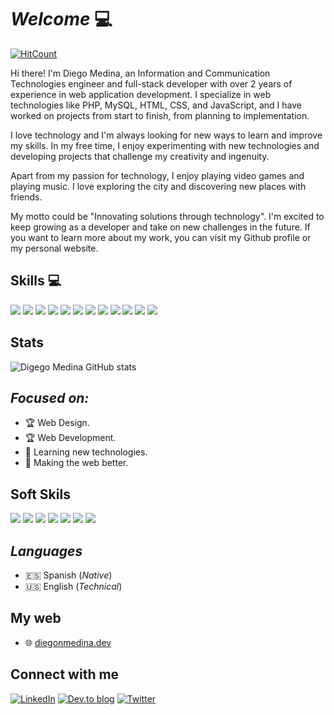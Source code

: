 # _Welcome_  :computer:
[![HitCount](https://komarev.com/ghpvc/?username=DiegoNMedina&label=Profile%20views&color=60dae2&style=flat)](https://github.com/DiegoNMedina)

Hi there! I'm Diego Medina, an Information and Communication Technologies engineer and full-stack developer with over 2 years of experience in web application development. I specialize in web technologies like PHP, MySQL, HTML, CSS, and JavaScript, and I have worked on projects from start to finish, from planning to implementation.

I love technology and I'm always looking for new ways to learn and improve my skills. In my free time, I enjoy experimenting with new technologies and developing projects that challenge my creativity and ingenuity.

Apart from my passion for technology, I enjoy playing video games and playing music. I love exploring the city and discovering new places with friends.

My motto could be "Innovating solutions through technology". I'm excited to keep growing as a developer and take on new challenges in the future. If you want to learn more about my work, you can visit my Github profile or my personal website.


## Skills :computer:
![](https://img.shields.io/badge/WordPress-21759b?style=for-the-badge&logo=wordpress&logoColor=22272E&labelColor=f0f0f0)
![](https://img.shields.io/badge/PHP-787cb4?style=for-the-badge&logo=php&logoColor=22272E&labelColor=f0f0f0)
![](https://img.shields.io/badge/HTML-e54d26?style=for-the-badge&logo=html5&logoColor=22272E&labelColor=f0f0f0)
![](https://img.shields.io/badge/CSS-0170bf?style=for-the-badge&logo=css3&logoColor=22272E&labelColor=f0f0f0)
![](https://img.shields.io/badge/NodeJS-306E17?style=for-the-badge&logo=node.js&logoColor=22272E&labelColor=f0f0f0&)
![](https://img.shields.io/badge/JavaScript-EFD948?style=for-the-badge&logo=javascript&logoColor=22272E&labelColor=f0f0f0)
![](https://img.shields.io/badge/SQL-be1431?style=for-the-badge&logo=mysql&logoColor=22272E&labelColor=f0f0f0)
![](https://img.shields.io/badge/MYSQL-e58e00?style=for-the-badge&logo=mysql&logoColor=22272E&labelColor=f0f0f0)
![](https://img.shields.io/badge/Laravel-ff291a?style=for-the-badge&logo=laravel&logoColor=22272E&labelColor=f0f0f0)
![](https://img.shields.io/badge/Codeigniter-ee4323?style=for-the-badge&logo=codeigniter&logoColor=22272E&labelColor=f0f0f0)
![](https://img.shields.io/badge/CSharp-963dad?style=for-the-badge&logo=csharp&logoColor=22272E&labelColor=f0f0f0)
![](https://img.shields.io/badge/Git-f34f29?style=for-the-badge&logo=git&logoColor=22272E&labelColor=f0f0f0)

## Stats

![Digego Medina GitHub stats](https://github-readme-stats.vercel.app/api?username=DiegoNMedina&show_icons=true&theme=radical)


## _Focused on:_
- :trophy: Web Design.
- :trophy: Web Development.
- :closed_book: Learning new technologies.
- :rocket: Making the web better.

## Soft Skils 
![](https://img.shields.io/badge/Problem%20solving-2D333B?style=for-the-badge)
![](https://img.shields.io/badge/Teamwork-2D333B?style=for-the-badge)
![](https://img.shields.io/badge/Communication%20skills-2D333B?style=for-the-badge)
![](https://img.shields.io/badge/stress%20resistance-2D333B?style=for-the-badge)
![](https://img.shields.io/badge/Emotional%20intelligence-2D333B?style=for-the-badge)
![](https://img.shields.io/badge/creativity-2D333B?style=for-the-badge)
![](https://img.shields.io/badge/Time%20management%20and%20organization-2D333B?style=for-the-badge)

## _Languages_
- :es: Spanish (_Native_)
- :us: English (_Technical_)



## My web
- :globe_with_meridians: <a href="https://diegonmedina.dev">diegonmedina.dev</a> 




## Connect with me

[![LinkedIn](https://img.shields.io/badge/linkedin-%230077B5.svg?style=for-the-badge&logo=linkedin&logoColor=white)](https://www.linkedin.com/in/diego-medina-9aa79920b/) [![Dev.to blog](https://img.shields.io/badge/dev.to-0A0A0A?style=for-the-badge&logo=dev.to&logoColor=white)](https://dev.to/diegonmedina) [![Twitter](https://img.shields.io/badge/thathuydiegom-%231DA1F2.svg?style=for-the-badge&logo=Twitter&logoColor=white)](https://twitter.com/thatguydiegom) 






